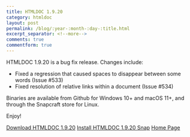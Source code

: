 ```yaml
---
title: HTMLDOC 1.9.20
category: htmldoc
layout: post
permalink: /blog/:year-:month-:day-:title.html
excerpt_separator: <!--more-->
comments: true
commentform: true
---
```


HTMLDOC 1.9.20 is a bug fix release.  Changes include:

- Fixed a regression that caused spaces to disappear between some words (Issue #533)
- Fixed resolution of relative links within a document (Issue #534)

Binaries are available from Github for Windows 10+ and macOS 11+, and through the Snapcraft store for Linux.

Enjoy!

<a class="btn btn-primary" href="https://github.com/michaelrsweet/htmldoc/releases/tag/v1.9.20">Download HTMLDOC 1.9.20</a>
<a class="btn btn-default" href="https://snapcraft.io/htmldoc">Install HTMLDOC 1.9.20 Snap</a>
<a class="btn btn-default" href="/htmldoc/index.html">Home Page</a>
